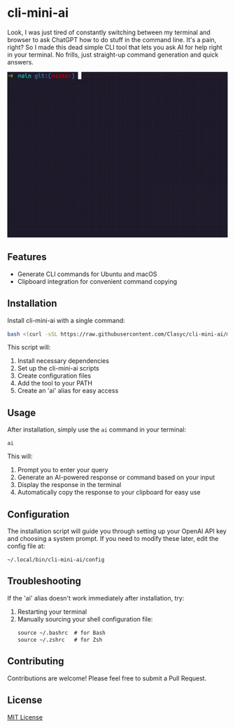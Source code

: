 # cli-mini-ai

Look, I was just tired of constantly switching between my terminal and browser to ask ChatGPT how to do stuff in the command line. It's a pain, right? So I made this dead simple CLI tool that lets you ask AI for help right in your terminal. No frills, just straight-up command generation and quick answers.

![demo.gif](demo.gif)

## Features

- Generate CLI commands for Ubuntu and macOS
- Clipboard integration for convenient command copying

## Installation

Install cli-mini-ai with a single command:

```bash
bash <(curl -sSL https://raw.githubusercontent.com/Clasyc/cli-mini-ai/main/install.sh)
```

This script will:
1. Install necessary dependencies
2. Set up the cli-mini-ai scripts
3. Create configuration files
4. Add the tool to your PATH
5. Create an 'ai' alias for easy access

## Usage

After installation, simply use the `ai` command in your terminal:

```
ai
```

This will:
1. Prompt you to enter your query
2. Generate an AI-powered response or command based on your input
3. Display the response in the terminal
4. Automatically copy the response to your clipboard for easy use

## Configuration

The installation script will guide you through setting up your OpenAI API key and choosing a system prompt. If you need to modify these later, edit the config file at:

```
~/.local/bin/cli-mini-ai/config
```

## Troubleshooting

If the 'ai' alias doesn't work immediately after installation, try:
1. Restarting your terminal
2. Manually sourcing your shell configuration file:
   ```
   source ~/.bashrc  # for Bash
   source ~/.zshrc   # for Zsh
   ```

## Contributing

Contributions are welcome! Please feel free to submit a Pull Request.

## License

[MIT License](LICENSE)